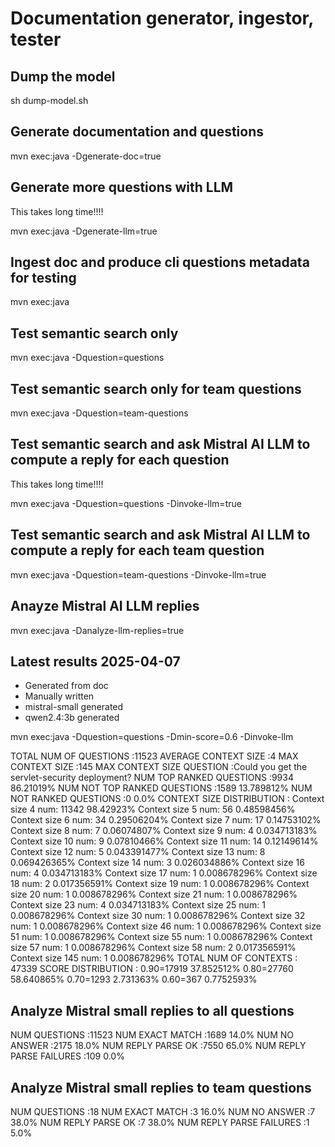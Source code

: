# Documentation generator, ingestor, tester

## Dump the model

sh dump-model.sh

## Generate documentation and questions

mvn exec:java -Dgenerate-doc=true

## Generate more questions with LLM

This takes long time!!!!

mvn exec:java -Dgenerate-llm=true

## Ingest doc and produce cli questions metadata for testing 

mvn exec:java

## Test semantic search only

mvn exec:java -Dquestion=questions

## Test semantic search only for team questions

mvn exec:java -Dquestion=team-questions

## Test semantic search and ask Mistral AI LLM to compute a reply for each question

This takes long time!!!!

mvn exec:java -Dquestion=questions -Dinvoke-llm=true

## Test semantic search and ask Mistral AI LLM to compute a reply for each team question

mvn exec:java -Dquestion=team-questions -Dinvoke-llm=true

## Anayze Mistral AI LLM replies

mvn exec:java -Danalyze-llm-replies=true

## Latest results 2025-04-07

* Generated from doc
* Manually written
* mistral-small generated
* qwen2.4:3b generated

mvn exec:java -Dquestion=questions -Dmin-score=0.6 -Dinvoke-llm

TOTAL NUM OF QUESTIONS       :11523
AVERAGE CONTEXT SIZE         :4
MAX CONTEXT SIZE             :145
MAX CONTEXT SIZE QUESTION    :Could you get the servlet-security deployment?
NUM TOP RANKED QUESTIONS     :9934 86.21019%
NUM NOT TOP RANKED QUESTIONS :1589 13.789812%
NUM NOT RANKED QUESTIONS     :0 0.0%
CONTEXT SIZE DISTRIBUTION  :
Context size 4 num: 11342 98.42923%
Context size 5 num: 56 0.48598456%
Context size 6 num: 34 0.29506204%
Context size 7 num: 17 0.14753102%
Context size 8 num: 7 0.06074807%
Context size 9 num: 4 0.034713183%
Context size 10 num: 9 0.07810466%
Context size 11 num: 14 0.12149614%
Context size 12 num: 5 0.043391477%
Context size 13 num: 8 0.069426365%
Context size 14 num: 3 0.026034886%
Context size 16 num: 4 0.034713183%
Context size 17 num: 1 0.008678296%
Context size 18 num: 2 0.017356591%
Context size 19 num: 1 0.008678296%
Context size 20 num: 1 0.008678296%
Context size 21 num: 1 0.008678296%
Context size 23 num: 4 0.034713183%
Context size 25 num: 1 0.008678296%
Context size 30 num: 1 0.008678296%
Context size 32 num: 1 0.008678296%
Context size 46 num: 1 0.008678296%
Context size 51 num: 1 0.008678296%
Context size 55 num: 1 0.008678296%
Context size 57 num: 1 0.008678296%
Context size 58 num: 2 0.017356591%
Context size 145 num: 1 0.008678296%
TOTAL NUM OF CONTEXTS        : 47339
SCORE DISTRIBUTION  :
0.90=17919 37.852512%
0.80=27760 58.640865%
0.70=1293 2.731363%
0.60=367 0.7752593%

## Analyze Mistral small replies to all questions

NUM QUESTIONS            :11523
NUM EXACT MATCH          :1689 14.0%
NUM NO ANSWER            :2175 18.0%
NUM REPLY PARSE OK       :7550 65.0%
NUM REPLY PARSE FAILURES :109 0.0%

## Analyze Mistral small replies to team questions

NUM QUESTIONS            :18
NUM EXACT MATCH          :3 16.0%
NUM NO ANSWER            :7 38.0%
NUM REPLY PARSE OK       :7 38.0%
NUM REPLY PARSE FAILURES :1 5.0%
